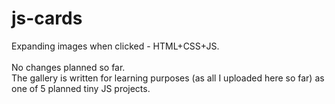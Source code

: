 # js-cards
Expanding images when clicked - HTML+CSS+JS. <br><br>
No changes planned so far. <br>
The gallery is written for learning purposes (as all I uploaded here so far) as one of 5 planned tiny JS projects.
